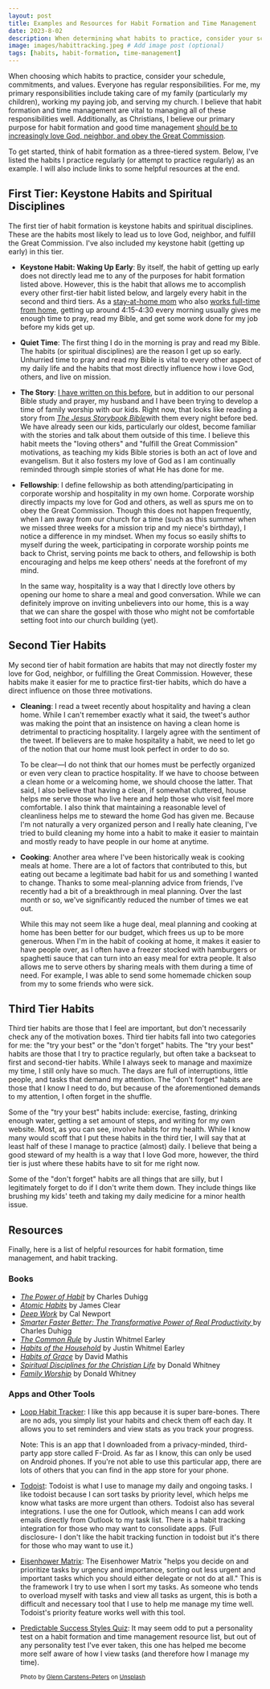 ```yaml
---
layout: post
title: Examples and Resources for Habit Formation and Time Management
date: 2023-8-02
description: When determining what habits to practice, consider your schedule, commitments, and values. I use a three-tiered system for habit formation and time management.
image: images/habittracking.jpeg # Add image post (optional)
tags: [habits, habit-formation, time-management]
---
```

When choosing which habits to practice, consider your schedule, commitments, and values. Everyone has regular responsibilities. For me, my primary responsibilities include taking care of my family (particularly my children), working my paying job, and serving my church. I believe that habit formation and time management are vital to managing all of these responsibilities well. Additionally, as Christians, I believe our primary purpose for habit formation and good time management [should be to increasingly love God, neighbor, and obey the Great Commission](https://meredithcook.net/2023/05/30/habit-formation-motivation/). 

To get started, think of habit formation as a three-tiered system. Below, I've listed the habits I practice regularly (or attempt to practice regularly) as an example. I will also include links to some helpful resources at the end.

## First Tier: Keystone Habits and Spiritual Disciplines

The first tier of habit formation is keystone habits and spiritual disciplines. These are the habits most likely to lead us to love God, neighbor, and fulfill the Great Commission. I've also included my keystone habit (getting up early) in this tier. 

* **Keystone Habit: Waking Up Early**: By itself, the habit of getting up early does not directly lead me to any of the purposes for habit formation listed above. However, this is the habit that allows me to accomplish every other first-tier habit listed below, and largely every habit in the second and third tiers. As a [stay-at-home mom](https://meredithcook.net/2022/05/30/the-stay-at-home-full-time-working-mom/) who also [works full-time from home](https://meredithcook.net/2022/06/28/the-stay-at-home-working-mom-part-2/), getting up around 4:15-4:30 every morning usually gives me enough time to pray, read my Bible, and get some work done for my job before my kids get up.  

* **Quiet Time**: The first thing I do in the morning is pray and read my Bible. The habits (or spiritual disciplines) are the reason I get up so early. Unhurried time to pray and read my Bible is vital to every other aspect of my daily life and the habits that most directly influence how i love God, others, and live on mission.

* **The Story**: [I have written on this before](https://meredithcook.net/2023/02/25/spiritual-disciplines-toddlers-bible/), but in addition to our personal Bible study and prayer, my husband and I have been trying to develop a time of family worship with our kids. Right now, that looks like reading a story from [*The Jesus Storybook Bible*](https://amzn.to/41ps1F1)with them every night before bed. We have already seen our kids, particularly our oldest, become familiar with the stories and talk about them outside of this time. I believe this habit meets the "loving others" and "fulfill the Great Commission" motivations, as teaching my kids Bible stories is  both an act of love and evangelism. But it also fosters my love of God as I am continually reminded through simple stories of what He has done for me. 

* **Fellowship**: I define fellowship as both attending/participating in corporate worship and hospitality in my own home. Corporate worship directly impacts my love for God and others, as well as spurs me on to obey the Great Commission. Though this does not happen frequently, when I am away from our church for a time (such as this summer when we missed three weeks for a mission trip and my niece's birthday), I notice a difference in my mindset. When my focus so easily shifts to myself during the week, participating in corporate worship points me back to Christ, serving points me back to others, and fellowship is both encouraging and helps me keep others' needs at the forefront of my mind. 
	
	In the same way, hospitality is a way that I directly love others by opening our home to share a meal and good conversation. While we can definitely improve on inviting unbelievers into our home, this is a way that we can share the gospel with those who might not be comfortable setting foot into our church building (yet). 

## Second Tier Habits

My second tier of habit formation are habits that may not directly foster my love for God, neighbor, or fulfilling the Great Commission. However, these habits make it easier for me to practice first-tier habits, which do have a direct influence on those three motivations.

* **Cleaning**: I read a tweet recently about hospitality and having a clean home. While I can't remember exactly what it said, the tweet's author was making the point that an insistence on having a clean home is detrimental to practicing hospitality. I largely agree with the sentiment of the tweet. If believers are to make hospitality a habit, we need to let go of the notion that our home must look perfect in order to do so.
	
	To be clear—I do not think that our homes must be perfectly organized or even very clean to practice hospitality. If we have to choose between a clean home or a welcoming home, we should choose the latter. That said, I also believe that having a clean, if somewhat cluttered, house helps me serve those who live here and help those who visit feel more comfortable. I also think that maintaining a reasonable level of cleanliness helps me to steward the home God has given me. Because I'm not naturally a very organized person and I really hate cleaning, I've tried to build cleaning my home into a habit to make it easier to maintain and mostly ready to have people in our home at anytime. 

* **Cooking**: Another area where I've been historically weak is cooking meals at home. There are a lot of factors that contributed to this, but eating out became a legitimate bad habit for us and something I wanted to change. Thanks to some meal-planning advice from friends, I've recently had a bit of a breakthrough in meal planning. Over the last month or so, we've significantly reduced the number of times we eat out. 
	
	While this may not seem like a huge deal, meal planning and cooking at home has been better for our budget, which frees us up to be more generous. When I'm in the habit of cooking at home, it makes it easier to have people over, as I often have a freezer stocked with hamburgers or spaghetti sauce that can turn into an easy meal for extra people. It also allows me to serve others by sharing meals with them during a time of need. For example, I was able to send some homemade chicken soup from my to some friends who were sick. 

## Third Tier Habits

Third tier habits are those that I feel are important, but don't necessarily check any of the motivation boxes. Third tier habits fall into two categories for me: the "try your best" or the "don't forget" habits. The "try your best" habits are those that I try to practice regularly, but often take a backseat to first and second-tier habits. While I always seek to manage and maximize my time, I still only have so much. The days are full of interruptions, little people, and tasks that demand my attention. The "don't forget" habits are those that I know I need to do, but because of the aforementioned demands to my attention, I often forget in the shuffle.  

Some of the "try your best" habits include: exercise, fasting, drinking enough water, getting a set amount of steps, and writing for my own website. Most, as you can see, involve habits for my health. While I know many would scoff that I put these habits in the third tier, I will say that at least half of these I manage to practice (almost) daily. I believe that being a good steward of my health is a way that I love God more, however, the third tier is just where these habits have to sit for me right now. 

Some of the "don't forget" habits are all things that are silly, but I legitimately forget to do if I don't write them down. They include things like brushing my kids' teeth and taking my daily medicine for a minor health issue.

## Resources

Finally, here is a list of helpful resources for habit formation, time management, and habit tracking. 

### Books

* [*The Power of Habit*](https://amzn.to/3QlPVhG) by Charles Duhigg
* [*Atomic Habits*](https://amzn.to/45dnMgO) by James Clear
* [*Deep Work*](https://amzn.to/3QjYN7D) by Cal Newport
* [*Smarter Faster Better: The Transformative Power of Real Productivity* ](https://amzn.to/3QhBP0S)by Charles Duhigg
* [*The Common Rule*](https://amzn.to/43Tb4mB) by Justin Whitmel Earley
* [*Habits of the Household*](https://amzn.to/47f7QMW) by Justin Whitmel Earley
* [*Habits of Grace*](https://amzn.to/3DDhA6j) by David Mathis
* [*Spiritual Disciplines for the Christian Life*](https://amzn.to/3YiHLbL) by Donald Whitney
* [*Family Worship*](https://amzn.to/3DKjVfu) by Donald Whitney

### Apps and Other Tools

* [Loop Habit Tracker](https://f-droid.org/en/packages/org.isoron.uhabits/): I like this app because it is super bare-bones. There are no ads, you simply list your habits and check them off each day. It allows you to set reminders and view stats as you track your progress. 

	Note: This is an app that I downloaded from a privacy-minded, third-party app store called F-Droid. As far as I know, this can only be used on Android phones. If you're not able to use this particular app, there are lots of others that you can find in the app store for your phone. 

* [Todoist](https://todoist.com/): Todoist is what I use to manage my daily and ongoing tasks. I like todoist because I can sort tasks by priority level, which helps me know what tasks are more urgent than others. Todoist also has several integrations. I use the one for Outlook, which means I can add work emails directly from Outlook to my task list. There is a habit tracking integration for those who may want to consolidate apps. (Full disclosure- I don't like the habit tracking function in todoist but it's there for those who may want to use it.)

* [Eisenhower Matrix](https://www.eisenhower.me/eisenhower-matrix/#:~:text=What%20is%20the%20Eisenhower%20Matrix,or%20not%20do%20at%20all.): The Eisenhower Matrix "helps you decide on and prioritize tasks by urgency and importance, sorting out less urgent and important tasks which you should either delegate or not do at all." This is the framework I try to use when I sort my tasks. As someone who tends to overload myself with tasks and view all tasks as urgent, this is both a difficult and necessary tool that I use to help me manage my time well. Todoist's priority feature works well with this tool.

* [Predictable Success Styles Quiz](https://predictablesuccess.com/styles-quiz/): It may seem odd to put a personality test on a habit formation and time management resource list, but out of any personality test I've ever taken, this one has helped me become more self aware of how I view tasks (and therefore how I manage my time). 

	<sub>Photo by <a href="https://unsplash.com/@glenncarstenspeters?utm_source=unsplash&utm_medium=referral&utm_content=creditCopyText">Glenn Carstens-Peters</a> on <a href="https://unsplash.com/photos/RLw-UC03Gwc?utm_source=unsplash&utm_medium=referral&utm_content=creditCopyText">Unsplash</a></sub>
  